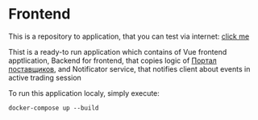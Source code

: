 # Frontend

This is a repository to application, that you can test via internet: [click me](http://62.109.10.249/)

Thist is a ready-to run application which contains of Vue frontend apptlication,
Backend for frontend, that copies logic of [Портал поставщиков](https://zakupki.mos.ru/purchase/list?page=1&perPage=10&sortField=relevance&sortDesc=true&filter=%7B%22typeIn%22%3A%5B1%5D%2C%22regionPaths%22%3A%5B%22.1.1626.%22%5D%2C%22auctionSpecificFilter%22%3A%7B%22stateIdIn%22%3A%5B19000002%2C19000005%2C19000003%2C19000004%2C19000008%5D%7D%2C%22needSpecificFilter%22%3A%7B%7D%2C%22tenderSpecificFilter%22%3A%7B%7D%7D&state=%7B%22currentTab%22%3A3%7D),
and Notificator service, that notifies client about events in active trading session

To run this application localy, simply execute:
```shell
docker-compose up --build
```
